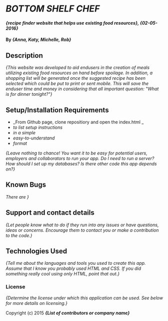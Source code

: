 # _BOTTOM SHELF CHEF_

#### _{recipe finder website that helps use existing food resources}, {02-05-2016}_

#### By _**{Anna, Katy, Michelle, Rob}**_

## Description

_{This website was developed to aid endusers in the creation of meals utilizing existing food resources on hand before spoilage. In addition, a shopping list will be generated once the suggested recipe has been selected which could be put to print or sent mobile. This will save the enduser time and money in considering that all important question: "What is for dinner tonight?"}_

## Setup/Installation Requirements

* _From Github page, clone repositiory and open the index.html _
* _to list setup instructions_
* _in a simple_
* _easy-to-understand_
* _format_

_{Leave nothing to chance! You want it to be easy for potential users, employers and collaborators to run your app. Do I need to run a server? How should I set up my databases? Is there other code this app depends on?}_

## Known Bugs

_There are  }_

## Support and contact details

_{Let people know what to do if they run into any issues or have questions, ideas or concerns.  Encourage them to contact you or make a contribution to the code.}_

## Technologies Used

_{Tell me about the languages and tools you used to create this app. Assume that I know you probably used HTML and CSS. If you did something really cool using only HTML, point that out.}_

### License

*{Determine the license under which this application can be used.  See below for more details on licensing.}*

Copyright (c) 2015 **_{List of contributors or company name}_**
